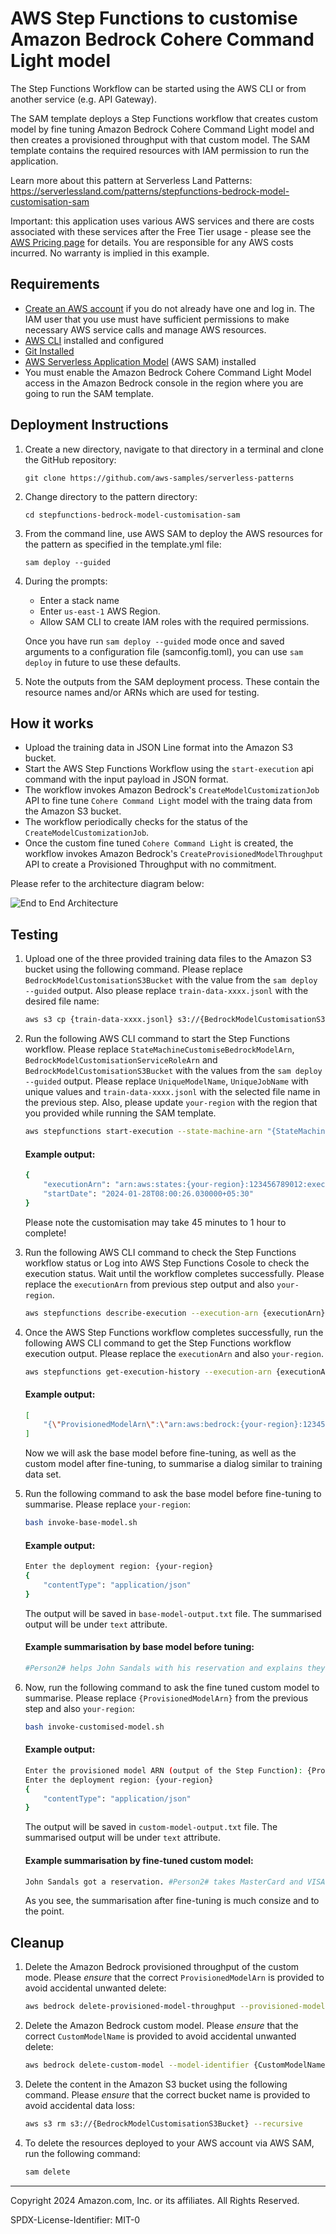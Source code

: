 # AWS Step Functions to customise Amazon Bedrock Cohere Command Light model

The Step Functions Workflow can be started using the AWS CLI or from another service (e.g. API Gateway).

The SAM template deploys a Step Functions workflow that creates custom model by fine tuning Amazon Bedrock Cohere Command Light model and then creates a provisioned throughput with that custom model. The SAM template contains the required resources with IAM permission to run the application.

Learn more about this pattern at Serverless Land Patterns: https://serverlessland.com/patterns/stepfunctions-bedrock-model-customisation-sam

Important: this application uses various AWS services and there are costs associated with these services after the Free Tier usage - please see the [AWS Pricing page](https://aws.amazon.com/pricing/) for details. You are responsible for any AWS costs incurred. No warranty is implied in this example.

## Requirements

* [Create an AWS account](https://portal.aws.amazon.com/gp/aws/developer/registration/index.html) if you do not already have one and log in. The IAM user that you use must have sufficient permissions to make necessary AWS service calls and manage AWS resources.
* [AWS CLI](https://docs.aws.amazon.com/cli/latest/userguide/install-cliv2.html) installed and configured
* [Git Installed](https://git-scm.com/book/en/v2/Getting-Started-Installing-Git)
* [AWS Serverless Application Model](https://docs.aws.amazon.com/serverless-application-model/latest/developerguide/serverless-sam-cli-install.html) (AWS SAM) installed
* You must enable the Amazon Bedrock Cohere Command Light Model access in the Amazon Bedrock console in the region where you are going to run the SAM template.

## Deployment Instructions

1. Create a new directory, navigate to that directory in a terminal and clone the GitHub repository:
    ``` 
    git clone https://github.com/aws-samples/serverless-patterns
    ```
2. Change directory to the pattern directory:
    ```
    cd stepfunctions-bedrock-model-customisation-sam
    ```
3. From the command line, use AWS SAM to deploy the AWS resources for the pattern as specified in the template.yml file:
    ```
    sam deploy --guided
    ```
4. During the prompts:
    * Enter a stack name
    * Enter `us-east-1` AWS Region. 
    * Allow SAM CLI to create IAM roles with the required permissions.

    Once you have run `sam deploy --guided` mode once and saved arguments to a configuration file (samconfig.toml), you can use `sam deploy` in future to use these defaults.

5. Note the outputs from the SAM deployment process. These contain the resource names and/or ARNs which are used for testing.

## How it works

* Upload the training data in JSON Line format into the Amazon S3 bucket.
* Start the AWS Step Functions Workflow using the `start-execution` api command with the input payload in JSON format. 
* The workflow invokes Amazon Bedrock's `CreateModelCustomizationJob` API to fine tune `Cohere Command Light` model with the traing data from the Amazon S3 bucket.
* The workflow periodically checks for the status of the `CreateModelCustomizationJob`.
* Once the custom fine tuned `Cohere Command Light` is created, the workflow invokes Amazon Bedrock's `CreateProvisionedModelThroughput` API to create a Provisioned Throughput with no commitment. 

Please refer to the architecture diagram below:

![End to End Architecture](image/architecture.png)


## Testing

1. Upload one of the three provided training data files to the Amazon S3 bucket using the following command. Please replace `BedrockModelCustomisationS3Bucket` with the value from the `sam deploy --guided` output. Also please replace `train-data-xxxx.jsonl` with the desired file name:

   ```bash
   aws s3 cp {train-data-xxxx.jsonl} s3://{BedrockModelCustomisationS3Bucket}/{train-data-xxxx.jsonl}
   ```

2. Run the following AWS CLI command to start the Step Functions workflow. Please replace `StateMachineCustomiseBedrockModelArn`, `BedrockModelCustomisationServiceRoleArn` and `BedrockModelCustomisationS3Bucket` with the values from the `sam deploy --guided` output. Please replace `UniqueModelName`, `UniqueJobName` with unique values and `train-data-xxxx.jsonl` with the selected file name in the previous step. Also, please update `your-region` with the region that you provided while running the SAM template.

    ```bash
    aws stepfunctions start-execution --state-machine-arn "{StateMachineCustomiseBedrockModelArn}" --input "{\"BaseModelIdentifier\": \"cohere.command-light-text-v14:7:4k\",\"CustomModelName\": \"{UniqueModelName}\",\"JobName\": \"{UniqueJobName}\",\"OutputDataConfigS3Uri\": \"s3://{BedrockModelCustomisationS3Bucket}\",\"RoleArn\": \"{BedrockModelCustomisationServiceRoleArn}\",\"TrainingDataConfigS3Uri\": \"s3://{BedrockModelCustomisationS3Bucket}/{train-data-xxxx.jsonl}\"}" --region {your-region}
    ```

    #### Example output:

    ```bash
    {
        "executionArn": "arn:aws:states:{your-region}:123456789012:execution:{stack-name}-wcq9oavUCuDH:2827xxxx-xxxx-xxxx-xxxx-xxxx6e369948",
        "startDate": "2024-01-28T08:00:26.030000+05:30"
    }
    ```
    
    Please note the customisation may take 45 minutes to 1 hour to complete!

3. Run the following AWS CLI command to check the Step Functions workflow status or Log into AWS Step Functions Cosole to check the execution status. Wait until the workflow completes successfully. Please replace the `executionArn` from previous step output and also `your-region`.
    ```bash
    aws stepfunctions describe-execution --execution-arn {executionArn} --query status --region {your-region}
    ```

4. Once the AWS Step Functions workflow completes successfully, run the following AWS CLI command to get the Step Functions workflow execution output. Please replace the `executionArn` and also `your-region`.
    ```bash
    aws stepfunctions get-execution-history --execution-arn {executionArn} --query events[].executionSucceededEventDetails.output --region {your-region}
    ```
    #### Example output:

    ```bash
    [
        "{\"ProvisionedModelArn\":\"arn:aws:bedrock:{your-region}:123456789012:provisioned-model/abcd1234xxxx\"}"
    ]
    ```
    Now we will ask the base model before fine-tuning, as well as the custom model after fine-tuning, to summarise a dialog similar to training data set.

5.  Run the following command to ask the base model before fine-tuning to summarise. Please replace `your-region`:
    ```bash
    bash invoke-base-model.sh  
    ```
    #### Example output:

    ```bash
    Enter the deployment region: {your-region}
    {
        "contentType": "application/json"
    }
    ```
    The output will be saved in `base-model-output.txt` file.  The summarised output will be under `text` attribute.

    #### Example summarisation by base model before tuning:

    ```bash
    #Person2# helps John Sandals with his reservation and explains they only accept MasterCard or VISA, not American Express. John gives #Person2# his VISA card and then #Person2# tells him he'll be in room 507.
    ```

5. Now, run the following command to ask the fine tuned custom model to summarise. Please replace `{ProvisionedModelArn}` from the previous step and also `your-region`:
    ```bash
    bash invoke-customised-model.sh  
    ```
    #### Example output:

    ```bash
    Enter the provisioned model ARN (output of the Step Function): {ProvisionedModelArn}
    Enter the deployment region: {your-region}
    {
        "contentType": "application/json"
    }
    ```
    The output will be saved in `custom-model-output.txt` file. The summarised output will be under `text` attribute.
    #### Example summarisation by fine-tuned custom model:

    ```bash
    John Sandals got a reservation. #Person2# takes MasterCard and VISA. #Person2# helps John Sandals check in and gives him the key.
    ```

    As you see, the summarisation after fine-tuning is much consize and to the point.


## Cleanup
 
1. Delete the Amazon Bedrock provisioned throughput of the custom mode. Please *ensure* that the correct `ProvisionedModelArn` is provided to avoid accidental unwanted delete:
   ```bash
   aws bedrock delete-provisioned-model-throughput --provisioned-model-id {ProvisionedModelArn} --region {your-region}
   ``` 

2. Delete the Amazon Bedrock custom model. Please *ensure* that the correct `CustomModelName` is provided to avoid accidental unwanted delete:
   ```bash
   aws bedrock delete-custom-model --model-identifier {CustomModelName} --region {your-region}
   ``` 

3. Delete the content in the Amazon S3 bucket using the following command. Please *ensure* that the correct bucket name is provided to avoid accidental data loss:
   ```bash
   aws s3 rm s3://{BedrockModelCustomisationS3Bucket} --recursive
   ```

4. To delete the resources deployed to your AWS account via AWS SAM, run the following command:
   ```bash
   sam delete
   ```

----
Copyright 2024 Amazon.com, Inc. or its affiliates. All Rights Reserved.

SPDX-License-Identifier: MIT-0
